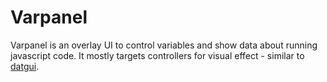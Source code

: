 # Varpanel

Varpanel is an overlay UI to control variables and show data about running javascript code. It mostly targets controllers for visual effect - similar to [datgui](https://github.com/dataarts/dat.gui).